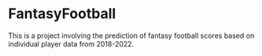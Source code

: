 # FantasyFootball

This is a project involving the prediction of fantasy football scores based on individual player data from 2018-2022.
